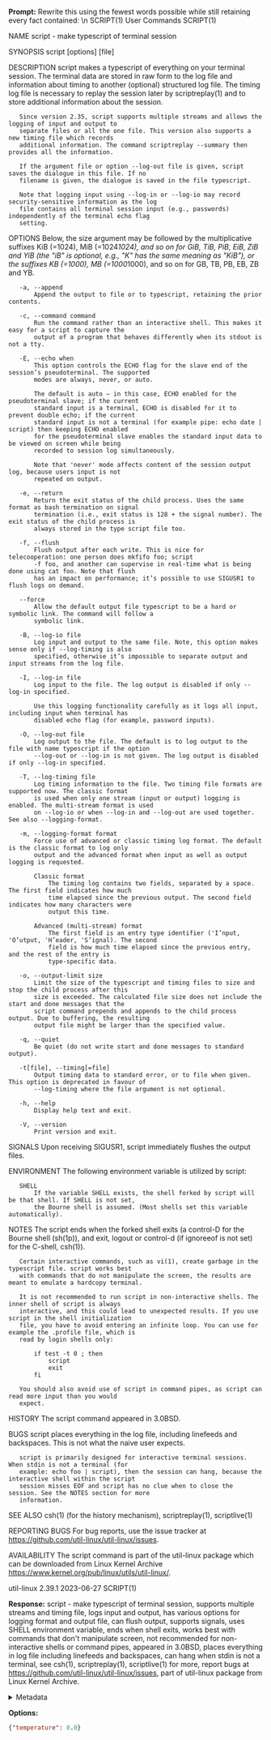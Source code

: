 **Prompt:**
Rewrite this using the fewest words possible while still retaining every fact contained: \n SCRIPT(1)                                        User Commands                                       SCRIPT(1)

NAME
       script - make typescript of terminal session

SYNOPSIS
       script [options] [file]

DESCRIPTION
       script makes a typescript of everything on your terminal session. The terminal data are stored in raw
       form to the log file and information about timing to another (optional) structured log file. The timing
       log file is necessary to replay the session later by scriptreplay(1) and to store additional
       information about the session.

       Since version 2.35, script supports multiple streams and allows the logging of input and output to
       separate files or all the one file. This version also supports a new timing file which records
       additional information. The command scriptreplay --summary then provides all the information.

       If the argument file or option --log-out file is given, script saves the dialogue in this file. If no
       filename is given, the dialogue is saved in the file typescript.

       Note that logging input using --log-in or --log-io may record security-sensitive information as the log
       file contains all terminal session input (e.g., passwords) independently of the terminal echo flag
       setting.

OPTIONS
       Below, the size argument may be followed by the multiplicative suffixes KiB (=1024), MiB (=1024*1024),
       and so on for GiB, TiB, PiB, EiB, ZiB and YiB (the "iB" is optional, e.g., "K" has the same meaning as
       "KiB"), or the suffixes KB (=1000), MB (=1000*1000), and so on for GB, TB, PB, EB, ZB and YB.

       -a, --append
           Append the output to file or to typescript, retaining the prior contents.

       -c, --command command
           Run the command rather than an interactive shell. This makes it easy for a script to capture the
           output of a program that behaves differently when its stdout is not a tty.

       -E, --echo when
           This option controls the ECHO flag for the slave end of the session’s pseudoterminal. The supported
           modes are always, never, or auto.

           The default is auto — in this case, ECHO enabled for the pseudoterminal slave; if the current
           standard input is a terminal, ECHO is disabled for it to prevent double echo; if the current
           standard input is not a terminal (for example pipe: echo date | script) then keeping ECHO enabled
           for the pseudoterminal slave enables the standard input data to be viewed on screen while being
           recorded to session log simultaneously.

           Note that 'never' mode affects content of the session output log, because users input is not
           repeated on output.

       -e, --return
           Return the exit status of the child process. Uses the same format as bash termination on signal
           termination (i.e., exit status is 128 + the signal number). The exit status of the child process is
           always stored in the type script file too.

       -f, --flush
           Flush output after each write. This is nice for telecooperation: one person does mkfifo foo; script
           -f foo, and another can supervise in real-time what is being done using cat foo. Note that flush
           has an impact on performance; it’s possible to use SIGUSR1 to flush logs on demand.

       --force
           Allow the default output file typescript to be a hard or symbolic link. The command will follow a
           symbolic link.

       -B, --log-io file
           Log input and output to the same file. Note, this option makes sense only if --log-timing is also
           specified, otherwise it’s impossible to separate output and input streams from the log file.

       -I, --log-in file
           Log input to the file. The log output is disabled if only --log-in specified.

           Use this logging functionality carefully as it logs all input, including input when terminal has
           disabled echo flag (for example, password inputs).

       -O, --log-out file
           Log output to the file. The default is to log output to the file with name typescript if the option
           --log-out or --log-in is not given. The log output is disabled if only --log-in specified.

       -T, --log-timing file
           Log timing information to the file. Two timing file formats are supported now. The classic format
           is used when only one stream (input or output) logging is enabled. The multi-stream format is used
           on --log-io or when --log-in and --log-out are used together. See also --logging-format.

       -m, --logging-format format
           Force use of advanced or classic timing log format. The default is the classic format to log only
           output and the advanced format when input as well as output logging is requested.

           Classic format
               The timing log contains two fields, separated by a space. The first field indicates how much
               time elapsed since the previous output. The second field indicates how many characters were
               output this time.

           Advanced (multi-stream) format
               The first field is an entry type identifier ('I’nput, 'O’utput, 'H’eader, 'S’ignal). The second
               field is how much time elapsed since the previous entry, and the rest of the entry is
               type-specific data.

       -o, --output-limit size
           Limit the size of the typescript and timing files to size and stop the child process after this
           size is exceeded. The calculated file size does not include the start and done messages that the
           script command prepends and appends to the child process output. Due to buffering, the resulting
           output file might be larger than the specified value.

       -q, --quiet
           Be quiet (do not write start and done messages to standard output).

       -t[file], --timing[=file]
           Output timing data to standard error, or to file when given. This option is deprecated in favour of
           --log-timing where the file argument is not optional.

       -h, --help
           Display help text and exit.

       -V, --version
           Print version and exit.

SIGNALS
       Upon receiving SIGUSR1, script immediately flushes the output files.

ENVIRONMENT
       The following environment variable is utilized by script:

       SHELL
           If the variable SHELL exists, the shell forked by script will be that shell. If SHELL is not set,
           the Bourne shell is assumed. (Most shells set this variable automatically).

NOTES
       The script ends when the forked shell exits (a control-D for the Bourne shell (sh(1p)), and exit,
       logout or control-d (if ignoreeof is not set) for the C-shell, csh(1)).

       Certain interactive commands, such as vi(1), create garbage in the typescript file. script works best
       with commands that do not manipulate the screen, the results are meant to emulate a hardcopy terminal.

       It is not recommended to run script in non-interactive shells. The inner shell of script is always
       interactive, and this could lead to unexpected results. If you use script in the shell initialization
       file, you have to avoid entering an infinite loop. You can use for example the .profile file, which is
       read by login shells only:

           if test -t 0 ; then
               script
               exit
           fi

       You should also avoid use of script in command pipes, as script can read more input than you would
       expect.

HISTORY
       The script command appeared in 3.0BSD.

BUGS
       script places everything in the log file, including linefeeds and backspaces. This is not what the
       naive user expects.

       script is primarily designed for interactive terminal sessions. When stdin is not a terminal (for
       example: echo foo | script), then the session can hang, because the interactive shell within the script
       session misses EOF and script has no clue when to close the session. See the NOTES section for more
       information.

SEE ALSO
       csh(1) (for the history mechanism), scriptreplay(1), scriptlive(1)

REPORTING BUGS
       For bug reports, use the issue tracker at https://github.com/util-linux/util-linux/issues.

AVAILABILITY
       The script command is part of the util-linux package which can be downloaded from Linux Kernel Archive
       <https://www.kernel.org/pub/linux/utils/util-linux/>.

util-linux 2.39.1                                 2023-06-27                                         SCRIPT(1)

**Response:**
script - make typescript of terminal session, supports multiple streams and timing file, logs input and output, has various options for logging format and output file, can flush output, supports signals, uses SHELL environment variable, ends when shell exits, works best with commands that don't manipulate screen, not recommended for non-interactive shells or command pipes, appeared in 3.0BSD, places everything in log file including linefeeds and backspaces, can hang when stdin is not a terminal, see csh(1), scriptreplay(1), scriptlive(1) for more, report bugs at https://github.com/util-linux/util-linux/issues, part of util-linux package from Linux Kernel Archive.

<details><summary>Metadata</summary>

- Duration: 4091 ms
- Datetime: 2023-08-21T14:43:28.735473
- Model: gpt-3.5-turbo-0613

</details>

**Options:**
```json
{"temperature": 0.0}
```

